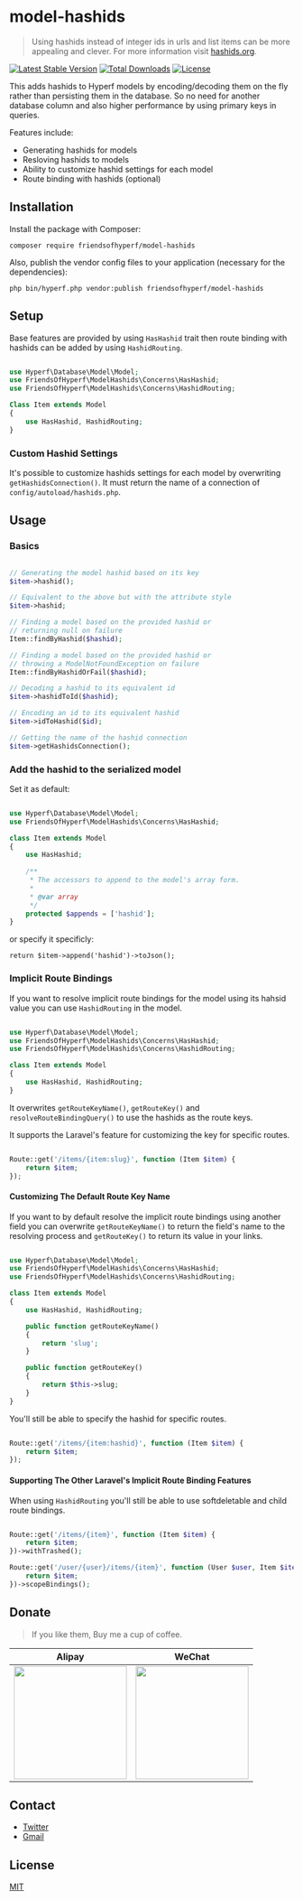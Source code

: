 # model-hashids

> Using hashids instead of integer ids in urls and list items can be more
appealing and clever. For more information visit [hashids.org](https://hashids.org/).

[![Latest Stable Version](https://img.shields.io/packagist/v/friendsofhyperf/model-hashids)](https://packagist.org/packages/friendsofhyperf/model-hashids)
[![Total Downloads](https://img.shields.io/packagist/dt/friendsofhyperf/model-hashids)](https://packagist.org/packages/friendsofhyperf/model-hashids)
[![License](https://img.shields.io/packagist/l/friendsofhyperf/model-hashids)](https://github.com/friendsofhyperf/model-hashids)

This adds hashids to Hyperf models by encoding/decoding them on the fly rather than persisting them in the database. So no need for another database column and also higher performance by using primary keys in queries.

Features include:

* Generating hashids for models
* Resloving hashids to models
* Ability to customize hashid settings for each model
* Route binding with hashids (optional)

## Installation

Install the package with Composer:

```shell
composer require friendsofhyperf/model-hashids
```

Also, publish the vendor config files to your application (necessary for the dependencies):

```shell
php bin/hyperf.php vendor:publish friendsofhyperf/model-hashids
```

## Setup

Base features are provided by using `HasHashid` trait then route binding with hashids can be added by using `HashidRouting`.

```php

use Hyperf\Database\Model\Model;
use FriendsOfHyperf\ModelHashids\Concerns\HasHashid;
use FriendsOfHyperf\ModelHashids\Concerns\HashidRouting;

Class Item extends Model
{
    use HasHashid, HashidRouting;
}

```

### Custom Hashid Settings

It's possible to customize hashids settings for each model by overwriting `getHashidsConnection()`. It must return the name of a connection of `config/autoload/hashids.php`.

## Usage

### Basics

```php

// Generating the model hashid based on its key
$item->hashid();

// Equivalent to the above but with the attribute style
$item->hashid;

// Finding a model based on the provided hashid or
// returning null on failure
Item::findByHashid($hashid);

// Finding a model based on the provided hashid or
// throwing a ModelNotFoundException on failure
Item::findByHashidOrFail($hashid);

// Decoding a hashid to its equivalent id 
$item->hashidToId($hashid);

// Encoding an id to its equivalent hashid
$item->idToHashid($id);

// Getting the name of the hashid connection
$item->getHashidsConnection();

```

### Add the hashid to the serialized model

Set it as default:

```php

use Hyperf\Database\Model\Model;
use FriendsOfHyperf\ModelHashids\Concerns\HasHashid;

class Item extends Model
{
    use HasHashid;
    
    /**
     * The accessors to append to the model's array form.
     *
     * @var array
     */
    protected $appends = ['hashid'];
}

```

or specify it specificly:

`return $item->append('hashid')->toJson();`

### Implicit Route Bindings

If you want to resolve implicit route bindings for the model using its hahsid value you can use `HashidRouting` in the model.

```php

use Hyperf\Database\Model\Model;
use FriendsOfHyperf\ModelHashids\Concerns\HasHashid;
use FriendsOfHyperf\ModelHashids\Concerns\HashidRouting;

class Item extends Model
{
    use HasHashid, HashidRouting;
}

```

It overwrites `getRouteKeyName()`, `getRouteKey()` and `resolveRouteBindingQuery()` to use the hashids as the route keys.

It supports the Laravel's feature for customizing the key for specific routes.

```php

Route::get('/items/{item:slug}', function (Item $item) {
    return $item;
});

```

#### Customizing The Default Route Key Name

If you want to by default resolve the implicit route bindings using another field you can overwrite `getRouteKeyName()` to return the field's name to the resolving process and `getRouteKey()` to return its value in your links.

```php

use Hyperf\Database\Model\Model;
use FriendsOfHyperf\ModelHashids\Concerns\HasHashid;
use FriendsOfHyperf\ModelHashids\Concerns\HashidRouting;

class Item extends Model
{
    use HasHashid, HashidRouting;

    public function getRouteKeyName()
    {
        return 'slug';
    }

    public function getRouteKey()
    {
        return $this->slug;
    }
}

```

You'll still be able to specify the hashid for specific routes.

```php

Route::get('/items/{item:hashid}', function (Item $item) {
    return $item;
});

```

#### Supporting The Other Laravel's Implicit Route Binding Features

When using `HashidRouting` you'll still be able to use softdeletable and child route bindings.

```php

Route::get('/items/{item}', function (Item $item) {
    return $item;
})->withTrashed();

Route::get('/user/{user}/items/{item}', function (User $user, Item $item) {
    return $item;
})->scopeBindings();

```

## Donate

> If you like them, Buy me a cup of coffee.

| Alipay | WeChat |
|  ----  | ----  |
| <img src="https://hdj.me/images/alipay-min.jpg" width="200" height="200" />  | <img src="https://hdj.me/images/wechat-pay-min.jpg" width="200" height="200" /> |

## Contact

- [Twitter](https://twitter.com/huangdijia)
- [Gmail](mailto:huangdijia@gmail.com)

## License

[MIT](LICENSE)
